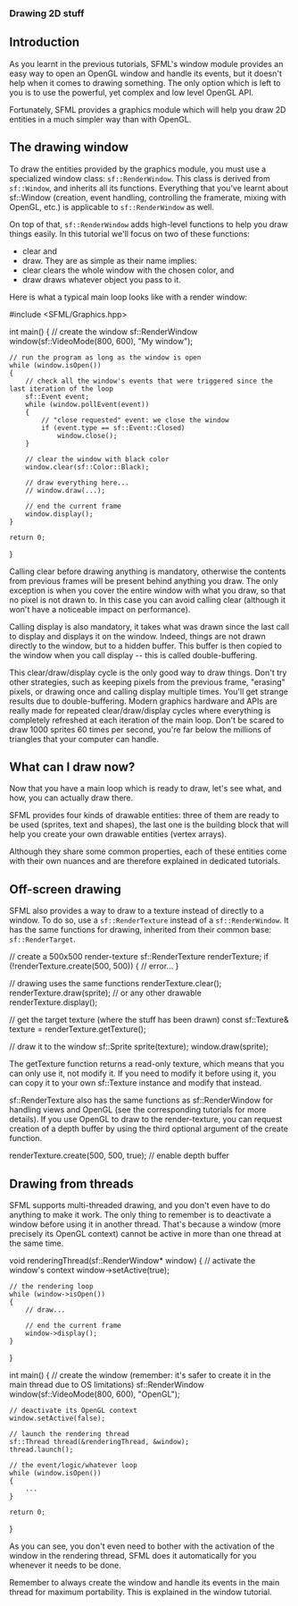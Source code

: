 ### Drawing 2D stuff

## Introduction
 As you learnt in the previous tutorials, SFML's window module provides an easy way to open an OpenGL window and handle its events, but it doesn't help when it comes to drawing something. The only option which is left to you is to use the powerful, yet complex and low level OpenGL API.

Fortunately, SFML provides a graphics module which will help you draw 2D entities in a much simpler way than with OpenGL. 

## The drawing window
To draw the entities provided by the graphics module, you must use a specialized window class: `sf::RenderWindow`. This class is derived from `sf::Window`, and inherits all its functions. Everything that you've learnt about sf::Window (creation, event handling, controlling the framerate, mixing with OpenGL, etc.) is applicable to `sf::RenderWindow` as well.

On top of that, `sf::RenderWindow` adds high-level functions to help you draw things easily. 
In this tutorial we'll focus on two of these functions: 
- clear and 
- draw. 
They are as simple as their name implies: 
- clear clears the whole window with the chosen color, and 
- draw draws whatever object you pass to it.

Here is what a typical main loop looks like with a render window: 

#include <SFML/Graphics.hpp>

int main()
{
    // create the window
    sf::RenderWindow window(sf::VideoMode(800, 600), "My window");

    // run the program as long as the window is open
    while (window.isOpen())
    {
        // check all the window's events that were triggered since the last iteration of the loop
        sf::Event event;
        while (window.pollEvent(event))
        {
            // "close requested" event: we close the window
            if (event.type == sf::Event::Closed)
                window.close();
        }

        // clear the window with black color
        window.clear(sf::Color::Black);

        // draw everything here...
        // window.draw(...);

        // end the current frame
        window.display();
    }

    return 0;
}

Calling clear before drawing anything is mandatory, otherwise the contents from previous frames will be present behind anything you draw. 
The only exception is when you cover the entire window with what you draw, so that no pixel is not drawn to. In this case you can avoid calling clear (although it won't have a noticeable impact on performance).

Calling display is also mandatory, it takes what was drawn since the last call to display and displays it on the window. Indeed, things are not drawn directly to the window, but to a hidden buffer. This buffer is then copied to the window when you call display -- this is called double-buffering.

This clear/draw/display cycle is the only good way to draw things. Don't try other strategies, such as keeping pixels from the previous frame, "erasing" pixels, or drawing once and calling display multiple times. You'll get strange results due to double-buffering.
Modern graphics hardware and APIs are really made for repeated clear/draw/display cycles where everything is completely refreshed at each iteration of the main loop. Don't be scared to draw 1000 sprites 60 times per second, you're far below the millions of triangles that your computer can handle.

## What can I draw now?
Now that you have a main loop which is ready to draw, let's see what, and how, you can actually draw there.

SFML provides four kinds of drawable entities: three of them are ready to be used (sprites, text and shapes), the last one is the building block that will help you create your own drawable entities (vertex arrays).

Although they share some common properties, each of these entities come with their own nuances and are therefore explained in dedicated tutorials.

## Off-screen drawing
SFML also provides a way to draw to a texture instead of directly to a window. 
To do so, use a `sf::RenderTexture` instead of a `sf::RenderWindow`. 
It has the same functions for drawing, inherited from their common base: `sf::RenderTarget`.


// create a 500x500 render-texture
sf::RenderTexture renderTexture;
if (!renderTexture.create(500, 500))
{
    // error...
}

// drawing uses the same functions
renderTexture.clear();
renderTexture.draw(sprite); // or any other drawable
renderTexture.display();

// get the target texture (where the stuff has been drawn)
const sf::Texture& texture = renderTexture.getTexture();

// draw it to the window
sf::Sprite sprite(texture);
window.draw(sprite);


The getTexture function returns a read-only texture, which means that you can only use it, not modify it. If you need to modify it before using it, you can copy it to your own sf::Texture instance and modify that instead.

sf::RenderTexture also has the same functions as sf::RenderWindow for handling views and OpenGL (see the corresponding tutorials for more details). If you use OpenGL to draw to the render-texture, you can request creation of a depth buffer by using the third optional argument of the create function.

renderTexture.create(500, 500, true); // enable depth buffer

## Drawing from threads
SFML supports multi-threaded drawing, and you don't even have to do anything to make it work. 
The only thing to remember is to deactivate a window before using it in another thread. 
That's because a window (more precisely its OpenGL context) cannot be active in more than one thread at the same time.

void renderingThread(sf::RenderWindow* window)
{
    // activate the window's context
    window->setActive(true);

    // the rendering loop
    while (window->isOpen())
    {
        // draw...

        // end the current frame
        window->display();
    }
}

int main()
{
    // create the window (remember: it's safer to create it in the main thread due to OS limitations)
    sf::RenderWindow window(sf::VideoMode(800, 600), "OpenGL");

    // deactivate its OpenGL context
    window.setActive(false);

    // launch the rendering thread
    sf::Thread thread(&renderingThread, &window);
    thread.launch();

    // the event/logic/whatever loop
    while (window.isOpen())
    {
        ...
    }

    return 0;
}

As you can see, you don't even need to bother with the activation of the window in the rendering thread, SFML does it automatically for you whenever it needs to be done.

Remember to always create the window and handle its events in the main thread for maximum portability. This is explained in the window tutorial. 